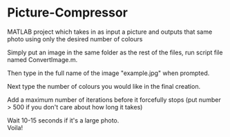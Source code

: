 # Picture-Compressor
MATLAB project which takes in as input a picture and outputs that same photo using only the desired number of colours  

Simply put an image in the same folder as the rest of the files, run script file named ConvertImage.m.  

Then type in the full name of the image "example.jpg" when prompted.  

Next type the number of colours you would like in the final creation.  

Add a maximum number of iterations before it forcefully stops (put number > 500 if you don't care about how long it takes)  

Wait 10-15 seconds if it's a large photo.  
Voila!  

